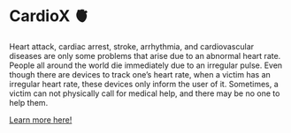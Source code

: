 # CardioX 🫀

Heart attack, cardiac arrest, stroke, arrhythmia, and cardiovascular diseases are only some problems that arise due to an abnormal heart rate. People all around the world die immediately due to an irregular pulse. Even though there are devices to track one’s heart rate, when a victim has an irregular heart rate, these devices only inform the user of it. Sometimes, a victim can not physically call for medical help, and there may be no one to help them. 

[Learn more here!](https://sites.google.com/view/tanisharajgor/call-activation-when-detecting-cardiac-irregularities?authuser=0)
